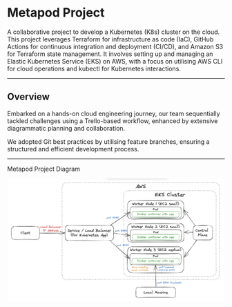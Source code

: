 # Metapod Project

A collaborative project to develop a Kubernetes (K8s) cluster on the cloud. This project leverages Terraform for infrastructure as code (IaC), GitHub Actions for continuous integration and deployment (CI/CD), and Amazon S3 for Terraform state management. It involves setting up and managing an Elastic Kubernetes Service (EKS) on AWS, with a focus on utilising AWS CLI for cloud operations and kubectl for Kubernetes interactions.

---

## Overview

Embarked on a hands-on cloud engineering journey, our team sequentially tackled challenges using a Trello-based workflow, enhanced by extensive diagrammatic planning and collaboration. 

We adopted Git best practices by utilising feature branches, ensuring a structured and efficient development process.

---

Metapod Project Diagram

![Diagram](https://github.com/Zhagi/Metapod_Project/blob/main/Metapod%20Project%20Diagram..png?raw=true)





